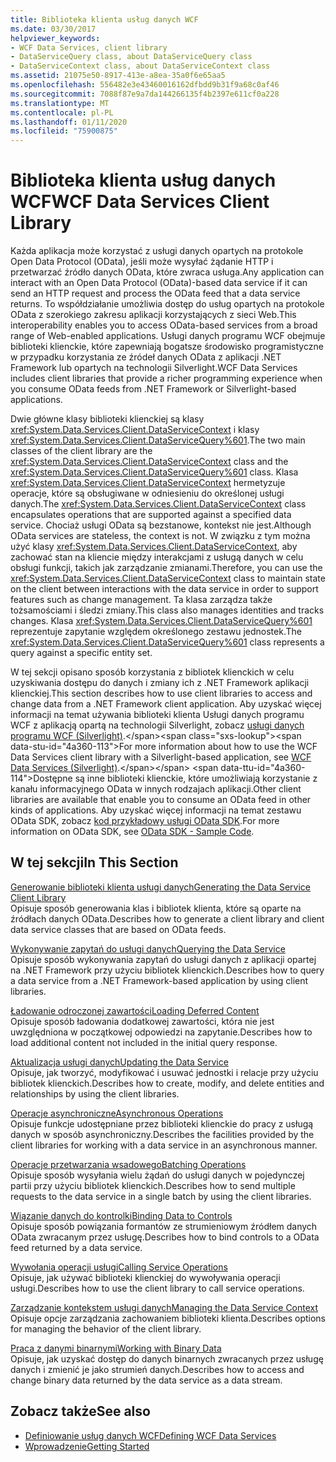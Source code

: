 ```yaml
---
title: Biblioteka klienta usług danych WCF
ms.date: 03/30/2017
helpviewer_keywords:
- WCF Data Services, client library
- DataServiceQuery class, about DataServiceQuery class
- DataServiceContext class, about DataServiceContext class
ms.assetid: 21075e50-8917-413e-a8ea-35a0f6e65aa5
ms.openlocfilehash: 556482e3e43460016162dfbdd9b31f9a68c0af46
ms.sourcegitcommit: 7088f87e9a7da144266135f4b2397e611cf0a228
ms.translationtype: MT
ms.contentlocale: pl-PL
ms.lasthandoff: 01/11/2020
ms.locfileid: "75900875"
---
```

# <a name="wcf-data-services-client-library"></a><span data-ttu-id="4a360-102">Biblioteka klienta usług danych WCF</span><span class="sxs-lookup"><span data-stu-id="4a360-102">WCF Data Services Client Library</span></span>
<span data-ttu-id="4a360-103">Każda aplikacja może korzystać z usługi danych opartych na protokole Open Data Protocol (OData), jeśli może wysyłać żądanie HTTP i przetwarzać źródło danych OData, które zwraca usługa.</span><span class="sxs-lookup"><span data-stu-id="4a360-103">Any application can interact with an Open Data Protocol (OData)-based data service if it can send an HTTP request and process the OData feed that a data service returns.</span></span> <span data-ttu-id="4a360-104">To współdziałanie umożliwia dostęp do usług opartych na protokole OData z szerokiego zakresu aplikacji korzystających z sieci Web.</span><span class="sxs-lookup"><span data-stu-id="4a360-104">This interoperability enables you to access OData-based services from a broad range of Web-enabled applications.</span></span> <span data-ttu-id="4a360-105">Usługi danych programu WCF obejmuje biblioteki klienckie, które zapewniają bogatsze środowisko programistyczne w przypadku korzystania ze źródeł danych OData z aplikacji .NET Framework lub opartych na technologii Silverlight.</span><span class="sxs-lookup"><span data-stu-id="4a360-105">WCF Data Services includes client libraries that provide a richer programming experience when you consume OData feeds from .NET Framework or Silverlight-based applications.</span></span>  
  
 <span data-ttu-id="4a360-106">Dwie główne klasy biblioteki klienckiej są klasy <xref:System.Data.Services.Client.DataServiceContext> i klasy <xref:System.Data.Services.Client.DataServiceQuery%601>.</span><span class="sxs-lookup"><span data-stu-id="4a360-106">The two main classes of the client library are the <xref:System.Data.Services.Client.DataServiceContext> class and the <xref:System.Data.Services.Client.DataServiceQuery%601> class.</span></span> <span data-ttu-id="4a360-107">Klasa <xref:System.Data.Services.Client.DataServiceContext> hermetyzuje operacje, które są obsługiwane w odniesieniu do określonej usługi danych.</span><span class="sxs-lookup"><span data-stu-id="4a360-107">The <xref:System.Data.Services.Client.DataServiceContext> class encapsulates operations that are supported against a specified data service.</span></span> <span data-ttu-id="4a360-108">Chociaż usługi OData są bezstanowe, kontekst nie jest.</span><span class="sxs-lookup"><span data-stu-id="4a360-108">Although OData services are stateless, the context is not.</span></span> <span data-ttu-id="4a360-109">W związku z tym można użyć klasy <xref:System.Data.Services.Client.DataServiceContext>, aby zachować stan na kliencie między interakcjami z usługą danych w celu obsługi funkcji, takich jak zarządzanie zmianami.</span><span class="sxs-lookup"><span data-stu-id="4a360-109">Therefore, you can use the <xref:System.Data.Services.Client.DataServiceContext> class to maintain state on the client between interactions with the data service in order to support features such as change management.</span></span> <span data-ttu-id="4a360-110">Ta klasa zarządza także tożsamościami i śledzi zmiany.</span><span class="sxs-lookup"><span data-stu-id="4a360-110">This class also manages identities and tracks changes.</span></span> <span data-ttu-id="4a360-111">Klasa <xref:System.Data.Services.Client.DataServiceQuery%601> reprezentuje zapytanie względem określonego zestawu jednostek.</span><span class="sxs-lookup"><span data-stu-id="4a360-111">The <xref:System.Data.Services.Client.DataServiceQuery%601> class represents a query against a specific entity set.</span></span>  
  
 <span data-ttu-id="4a360-112">W tej sekcji opisano sposób korzystania z bibliotek klienckich w celu uzyskiwania dostępu do danych i zmiany ich z .NET Framework aplikacji klienckiej.</span><span class="sxs-lookup"><span data-stu-id="4a360-112">This section describes how to use client libraries to access and change data from a .NET Framework client application.</span></span> <span data-ttu-id="4a360-113">Aby uzyskać więcej informacji na temat używania biblioteki klienta Usługi danych programu WCF z aplikacją opartą na technologii Silverlight, zobacz [usługi danych programu WCF (Silverlight)](https://docs.microsoft.com/previous-versions/windows/silverlight/dotnet-windows-silverlight/cc838234(v%3dvs.95)).</span><span class="sxs-lookup"><span data-stu-id="4a360-113">For more information about how to use the WCF Data Services client library with a Silverlight-based application, see [WCF Data Services (Silverlight)](https://docs.microsoft.com/previous-versions/windows/silverlight/dotnet-windows-silverlight/cc838234(v%3dvs.95)).</span></span> <span data-ttu-id="4a360-114">Dostępne są inne biblioteki klienckie, które umożliwiają korzystanie z kanału informacyjnego OData w innych rodzajach aplikacji.</span><span class="sxs-lookup"><span data-stu-id="4a360-114">Other client libraries are available that enable you to consume an OData feed in other kinds of applications.</span></span> <span data-ttu-id="4a360-115">Aby uzyskać więcej informacji na temat zestawu OData SDK, zobacz [kod przykładowy usługi OData SDK](https://www.odata.org/ecosystem/#sdk).</span><span class="sxs-lookup"><span data-stu-id="4a360-115">For more information on OData SDK, see [OData SDK - Sample Code](https://www.odata.org/ecosystem/#sdk).</span></span>
  
## <a name="in-this-section"></a><span data-ttu-id="4a360-116">W tej sekcji</span><span class="sxs-lookup"><span data-stu-id="4a360-116">In This Section</span></span>  
 [<span data-ttu-id="4a360-117">Generowanie biblioteki klienta usługi danych</span><span class="sxs-lookup"><span data-stu-id="4a360-117">Generating the Data Service Client Library</span></span>](generating-the-data-service-client-library-wcf-data-services.md)  
 <span data-ttu-id="4a360-118">Opisuje sposób generowania klas i bibliotek klienta, które są oparte na źródłach danych OData.</span><span class="sxs-lookup"><span data-stu-id="4a360-118">Describes how to generate a client library and client data service classes that are based on OData feeds.</span></span>  
  
 [<span data-ttu-id="4a360-119">Wykonywanie zapytań do usługi danych</span><span class="sxs-lookup"><span data-stu-id="4a360-119">Querying the Data Service</span></span>](querying-the-data-service-wcf-data-services.md)  
 <span data-ttu-id="4a360-120">Opisuje sposób wykonywania zapytań do usługi danych z aplikacji opartej na .NET Framework przy użyciu bibliotek klienckich.</span><span class="sxs-lookup"><span data-stu-id="4a360-120">Describes how to query a data service from a .NET Framework-based application by using client libraries.</span></span>  
  
 [<span data-ttu-id="4a360-121">Ładowanie odroczonej zawartości</span><span class="sxs-lookup"><span data-stu-id="4a360-121">Loading Deferred Content</span></span>](loading-deferred-content-wcf-data-services.md)  
 <span data-ttu-id="4a360-122">Opisuje sposób ładowania dodatkowej zawartości, która nie jest uwzględniona w początkowej odpowiedzi na zapytanie.</span><span class="sxs-lookup"><span data-stu-id="4a360-122">Describes how to load additional content not included in the initial query response.</span></span>  
  
 [<span data-ttu-id="4a360-123">Aktualizacja usługi danych</span><span class="sxs-lookup"><span data-stu-id="4a360-123">Updating the Data Service</span></span>](updating-the-data-service-wcf-data-services.md)  
 <span data-ttu-id="4a360-124">Opisuje, jak tworzyć, modyfikować i usuwać jednostki i relacje przy użyciu bibliotek klienckich.</span><span class="sxs-lookup"><span data-stu-id="4a360-124">Describes how to create, modify, and delete entities and relationships by using the client libraries.</span></span>  
  
 [<span data-ttu-id="4a360-125">Operacje asynchroniczne</span><span class="sxs-lookup"><span data-stu-id="4a360-125">Asynchronous Operations</span></span>](asynchronous-operations-wcf-data-services.md)  
 <span data-ttu-id="4a360-126">Opisuje funkcje udostępniane przez biblioteki klienckie do pracy z usługą danych w sposób asynchroniczny.</span><span class="sxs-lookup"><span data-stu-id="4a360-126">Describes the facilities provided by the client libraries for working with a data service in an asynchronous manner.</span></span>  
  
 [<span data-ttu-id="4a360-127">Operacje przetwarzania wsadowego</span><span class="sxs-lookup"><span data-stu-id="4a360-127">Batching Operations</span></span>](batching-operations-wcf-data-services.md)  
 <span data-ttu-id="4a360-128">Opisuje sposób wysyłania wielu żądań do usługi danych w pojedynczej partii przy użyciu bibliotek klienckich.</span><span class="sxs-lookup"><span data-stu-id="4a360-128">Describes how to send multiple requests to the data service in a single batch by using the client libraries.</span></span>  
  
 [<span data-ttu-id="4a360-129">Wiązanie danych do kontrolki</span><span class="sxs-lookup"><span data-stu-id="4a360-129">Binding Data to Controls</span></span>](binding-data-to-controls-wcf-data-services.md)  
 <span data-ttu-id="4a360-130">Opisuje sposób powiązania formantów ze strumieniowym źródłem danych OData zwracanym przez usługę.</span><span class="sxs-lookup"><span data-stu-id="4a360-130">Describes how to bind controls to a OData feed returned by a data service.</span></span>  
  
 [<span data-ttu-id="4a360-131">Wywołania operacji usługi</span><span class="sxs-lookup"><span data-stu-id="4a360-131">Calling Service Operations</span></span>](calling-service-operations-wcf-data-services.md)  
 <span data-ttu-id="4a360-132">Opisuje, jak używać biblioteki klienckiej do wywoływania operacji usługi.</span><span class="sxs-lookup"><span data-stu-id="4a360-132">Describes how to use the client library to call service operations.</span></span>  
  
 [<span data-ttu-id="4a360-133">Zarządzanie kontekstem usługi danych</span><span class="sxs-lookup"><span data-stu-id="4a360-133">Managing the Data Service Context</span></span>](managing-the-data-service-context-wcf-data-services.md)  
 <span data-ttu-id="4a360-134">Opisuje opcje zarządzania zachowaniem biblioteki klienta.</span><span class="sxs-lookup"><span data-stu-id="4a360-134">Describes options for managing the behavior of the client library.</span></span>  
  
 [<span data-ttu-id="4a360-135">Praca z danymi binarnymi</span><span class="sxs-lookup"><span data-stu-id="4a360-135">Working with Binary Data</span></span>](working-with-binary-data-wcf-data-services.md)  
 <span data-ttu-id="4a360-136">Opisuje, jak uzyskać dostęp do danych binarnych zwracanych przez usługę danych i zmienić je jako strumień danych.</span><span class="sxs-lookup"><span data-stu-id="4a360-136">Describes how to access and change binary data returned by the data service as a data stream.</span></span>  
  
## <a name="see-also"></a><span data-ttu-id="4a360-137">Zobacz także</span><span class="sxs-lookup"><span data-stu-id="4a360-137">See also</span></span>

- [<span data-ttu-id="4a360-138">Definiowanie usług danych WCF</span><span class="sxs-lookup"><span data-stu-id="4a360-138">Defining WCF Data Services</span></span>](defining-wcf-data-services.md)
- [<span data-ttu-id="4a360-139">Wprowadzenie</span><span class="sxs-lookup"><span data-stu-id="4a360-139">Getting Started</span></span>](getting-started-with-wcf-data-services.md)
